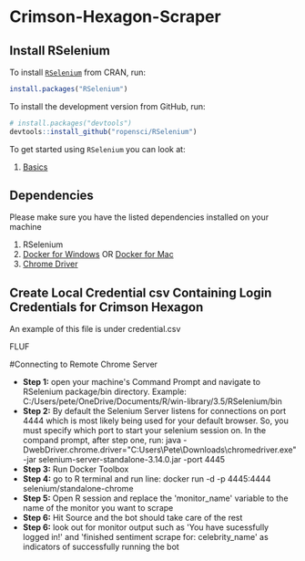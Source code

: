 # Crimson-Hexagon-Scraper

## Install RSelenium
To install [`RSelenium`](https://cran.r-project.org/web/packages/RSelenium/RSelenium.pdf) from CRAN, run:

```R
install.packages("RSelenium")
```

To install the development version from GitHub, run:

```R
# install.packages("devtools")
devtools::install_github("ropensci/RSelenium")
```
To get started using `RSelenium` you can look at:
1. [Basics](http://ropensci.github.io/RSelenium/articles/basics.html)

## Dependencies
Please make sure you have the listed dependencies installed on your machine
1. RSelenium
1. [Docker for Windows](https://docs.docker.com/docker-for-windows/install/) OR [Docker for Mac](https://docs.docker.com/docker-for-mac/install/)
1. [Chrome Driver](http://chromedriver.chromium.org/downloads)

## Create Local Credential csv Containing Login Credentials for Crimson Hexagon
An example of this file is under credential.csv

FLUF

#Connecting to Remote Chrome Server
* **Step 1:** open your machine's Command Prompt and navigate to RSelenium package/bin directory. Example: C:/Users/pete/OneDrive/Documents/R/win-library/3.5/RSelenium/bin
* **Step 2:** By default the Selenium Server listens for connections on port 4444 which is most likely being used for your default browser. So, you must specify which port to start your selenium session on. In the compand prompt, after step one, run: 
java -DwebDriver.chrome.driver="C:Users\Pete\Downloads\chromedriver.exe" -jar selenium-server-standalone-3.14.0.jar -port 4445
* **Step 3:** Run Docker Toolbox
* **Step 4:** go to R terminal and run line: docker run -d -p 4445:4444 selenium/standalone-chrome
* **Step 5:** Open R session and replace the 'monitor_name' variable to the name of the monitor you want to scrape
* **Step 6:** Hit Source and the bot should take care of the rest
* **Step 6:** look out for monitor output such as 'You have sucessfully logged in!' and 'finished sentiment scrape for:  celebrity_name' as indicators of successfully running the bot
